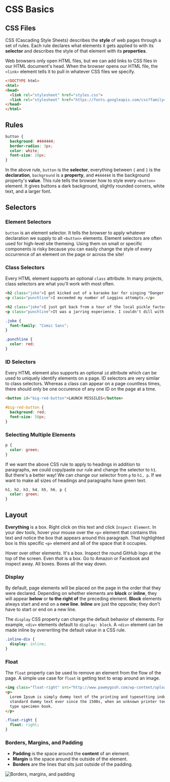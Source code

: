 # CSS Basics

## CSS Files

CSS (Cascading Style Sheets) describes the __style__ of web pages through a set of rules. Each rule declares what elements it gets applied to with its __selector__ and describes the style of that element with its __properties__.

Web browsers only open HTML files, but we can add links to CSS files in our HTML document's head. When the browser opens our HTML file, the `<link>` element tells it to pull in whatever CSS files we specify.

```html
<!DOCTYPE html>
<html>
<head>
  <link rel="stylesheet" href="styles.css">
  <link rel="stylesheet" href="https://fonts.googleapis.com/css?family=Roboto"> 
</head>
</html>
```

## Rules

```css
button {
  background: #444444;
  border-radius: 3px;
  color: white;
  font-size: 20px;
}
```

In the above rule, `button` is the __selector__, everything between `{` and `}` is the __declaration__, `background` is a __property__, and `#444444` is the background property's __value__. This rule tells the browser how to style every `<button>` element. It gives buttons a dark background, slightly rounded corners, white text, and a larger font.

## Selectors

### Element Selectors

`button` is an element selector. It tells the browser to apply whatever declaration we supply to all `<button>` elements. Element selectors are often used for high-level site themeing. Using them on small or specific components is risky because you can easily change the style of every occurrence of an element on the page or across the site!

### Class Selectors

Every HTML element supports an optional `class` attribute. In many projects, class selectors are what you'll work with most often.

```html
<h2 class="joke">I got kicked out of a karaoke bar for singing "Danger Zone" five times.</h2>
<p class="punchline">I exceeded my number of Loggins attempts.</p>

<h2 class="joke">I just got back from a tour of the local pickle factory.</h2>
<p class="punchline">It was a jarring experience. I couldn't dill with it.</p>
```

```css
.joke {
  font-family: "Comic Sans";
}

.punchline {
  color: red;
}
```

### ID Selectors

Every HTML element also supports an optional `id` attribute which can be used to uniquely identify elements on a page. ID selectors are very similar to class selectors. Whereas a class can appear on a page countless times, there should only be one occurence of any one ID on the page at a time.

```html
<button id="big-red-button">LAUNCH MISSILES</button>
```

```css
#big-red-button {
  background: red;
  font-size: 50px;
}
```

### Selecting Multiple Elements

```css
p {
  color: green;
}
```

If we want the above CSS rule to apply to headings in addition to paragraphs, we could copy/paste our rule and change the selector to `h1`. But there's a better way! We can change our selector from `p` to `h1, p`. If we want to make all sizes of headings and paragraphs have green text.

```css
h1, h2, h3, h4, h5, h6, p {
  color: green;
}
```

## Layout

__Everything__ is a box. Right click on this text and click `Inspect Element`. In your dev tools, hover your mouse over the `<p>` element that contains this text and notice the box that appears around this paragraph. That highlighted box is this specific `<p>` element and all of the space that it occupies.

Hover over other elements. It's a box. Inspect the round GitHub logo at the top of the screen. Even _that_ is a box. Go to Amazon or Facebook and inspect away. All boxes. Boxes all the way down.

### Display

By default, page elements will be placed on the page in the order that they were declared. Depending on whether elements are __block__ or __inline__, they will appear __below__ or __to the right of__ the preceding element. __Block__ elements always start and end on a __new line__. __Inline__ are just the opposite; they don't have to start or end on a new line.

The `display` CSS property can change the default behavior of elements. For example, `<div>` elements default to `display: block`. A `<div>` element can be made inline by overwriting the default value in a CSS rule.

```css
.inline-div {
  display: inline;
}
```

### Float

The `float` property can be used to remove an element from the flow of the page. A simple use case for `float` is getting text to wrap around an image.

```html
<img class="float-right" src="http://www.pawmygosh.com/wp-content/uploads/2015/02/chubby4-570x596.jpg">
<p>
  Lorem Ipsum is simply dummy text of the printing and typesetting industry. Lorem Ipsum has been the industry's
  standard dummy text ever since the 1500s, when an unknown printer took a galley of type and scrambled it to make a
  type specimen book.
</p>
```

```css
.float-right {
  float: right;
}
```

### Borders, Margins, and Padding

* __Padding__ is the space around the __content__ of an element.
* __Margin__ is the space around the outside of the element.
* __Borders__ are the lines that sits just outside of the padding.

![Borders, margins, and padding](https://mdn.mozillademos.org/files/9443/box-model.png)
